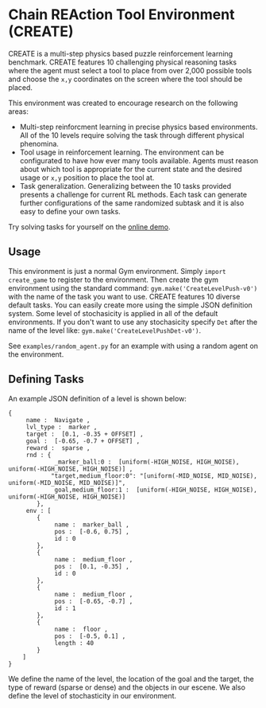 # Chain REAction Tool Environment (CREATE)

CREATE is a multi-step physics based puzzle reinforcement learning benchmark.
CREATE features 10 challenging physical reasoning tasks where the agent must
select a tool to place from over 2,000 possible tools and choose the `x,y`
coordinates on the screen where the tool should be placed. 

This environment was created to encourage research on the following areas: 
- Multi-step reinforcment learning in precise physics based environments. All
  of the 10 levels require solving the task through different physical
  phenomina. 
- Tool usage in reinforcement learning. The environment can be configurated to
  have how ever many tools available. Agents must reason about which tool is
  appropriate for the current state and the desired usage or `x,y` position to
  place the tool at. 
- Task generalization. Generalizing between the 10 tasks provided presents a
  challenge for current RL methods. Each task can generate further
  configurations of the same randomized subtask and it is also easy to define
  your own tasks. 

Try solving tasks for yourself on the [online demo](https://www.google.com).

## Usage
This environment is just a normal Gym environment. Simply `import create_game`
to register to the environment. Then create the gym environment using the
standard command: 
`gym.make('CreateLevelPush-v0')` with the name of the task you want to use. CREATE features 10 diverse default tasks. You can easily create more using the simple JSON definition system. 
Some level of stochasicity is applied in all of the default environments. If you don't want to use any stochasicity specify `Det` after the name of the level like: `gym.make('CreateLevelPushDet-v0')`. 

See `examples/random_agent.py` for an example with using a random agent on the
environment. 


## Defining Tasks
An example JSON definition of a level is shown below: 
```
{
     name :  Navigate ,
     lvl_type :  marker ,
     target :  [0.1, -0.35 + OFFSET] ,
     goal :  [-0.65, -0.7 + OFFSET] ,
     reward :  sparse ,
     rnd : {
             _marker_ball:0 :  [uniform(-HIGH_NOISE, HIGH_NOISE), uniform(-HIGH_NOISE, HIGH_NOISE)] ,
            "target,medium_floor:0": "[uniform(-MID_NOISE, MID_NOISE), uniform(-MID_NOISE, MID_NOISE)]",
             goal,medium_floor:1 :  [uniform(-HIGH_NOISE, HIGH_NOISE), uniform(-HIGH_NOISE, HIGH_NOISE)] 
        },  
     env : [
        {   
             name :  marker_ball ,
             pos :  [-0.6, 0.75] ,
             id : 0
        },  
        {   
             name :  medium_floor ,
             pos :  [0.1, -0.35] ,
             id : 0
        },  
        {   
             name :  medium_floor ,
             pos :  [-0.65, -0.7] ,
             id : 1
        },  
        {   
             name :  floor ,
             pos :  [-0.5, 0.1] ,
             length : 40
        }   
    ]   
}
```

We define the name of the level, the location of the goal and the target, the type of reward (sparse or dense) and the objects in our escene. We also define the level of stochasticity in our environment. 

